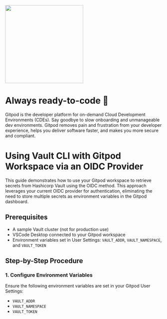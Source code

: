 <img src="https://www.gitpod.io/images/media-kit/logo-dark-theme.png" width="250">

# Always ready-to-code 🍊
Gitpod is the developer platform for on-demand Cloud Development Environments (CDEs). Say goodbye to slow onboarding and unmanageable dev environments. Gitpod removes pain and frustration from your developer experience, helps you deliver software faster, and makes you more secure and compliant.

# Using Vault CLI with Gitpod Workspace via an OIDC Provider
This guide demonstrates how to use your Gitpod workspace to retrieve secrets from Hashicorp Vault using the OIDC method. This approach leverages your current OIDC provider for authentication, eliminating the need to store multiple secrets as environment variables in the Gitpod dashboard.

## Prerequisites
- A sample Vault cluster (not for production use)
- VSCode Desktop connected to your Gitpod workspace
- Environment variables set in User Settings: `VAULT_ADDR`, `VAULT_NAMESPACE`, and `VAULT_TOKEN`

## Step-by-Step Procedure

### 1. Configure Environment Variables
Ensure the following environment variables are set in your Gitpod User Settings:
- `VAULT_ADDR`
- `VAULT_NAMESPACE`
- `VAULT_TOKEN`
